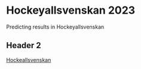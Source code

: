 # Hockeyallsvenskan 2023
Predicting results in Hockeyallsvenskan
## Header 2
[Hockeallsvenskan](https://www.hockeyallsvenskan.se)
